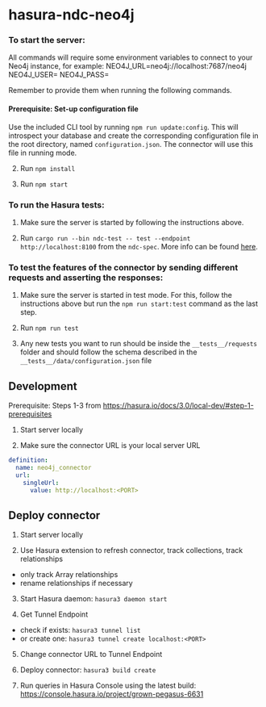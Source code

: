 # hasura-ndc-neo4j

### To start the server:

All commands will require some environment variables to connect to your Neo4j instance, for example:
NEO4J_URL=neo4j://localhost:7687/neo4j
NEO4J_USER=<user>
NEO4J_PASS=<password>

Remember to provide them when running the following commands.

#### Prerequisite: Set-up configuration file

Use the included CLI tool by running `npm run update:config`.
This will introspect your database and create the corresponding configuration file in the root directory, named `configuration.json`. The connector will use this file in running mode.

2. Run `npm install`

3. Run `npm start`

### To run the Hasura tests:

1. Make sure the server is started by following the instructions above.

2. Run `cargo run --bin ndc-test -- test --endpoint http://localhost:8100` from the `ndc-spec`. More info can be found [here](https://github.com/hasura/ndc-spec/tree/main#test-an-agent).

### To test the features of the connector by sending different requests and asserting the responses:

1. Make sure the server is started in test mode. For this, follow the instructions above but run the `npm run start:test` command as the last step.

2. Run `npm run test`

3. Any new tests you want to run should be inside the `__tests__/requests` folder and should follow the schema described in the `__tests__/data/configuration.json` file

## Development

Prerequisite: Steps 1-3 from https://hasura.io/docs/3.0/local-dev/#step-1-prerequisites

1. Start server locally

2. Make sure the connector URL is your local server URL

```yml
definition:
  name: neo4j_connector
  url:
    singleUrl:
      value: http://localhost:<PORT>
```

## Deploy connector

1. Start server locally

2. Use Hasura extension to refresh connector, track collections, track relationships

- only track Array relationships
- rename relationships if necessary

3. Start Hasura daemon: `hasura3 daemon start`

4. Get Tunnel Endpoint

- check if exists: `hasura3 tunnel list`
- or create one: `hasura3 tunnel create localhost:<PORT>`

5. Change connector URL to Tunnel Endpoint

6. Deploy connector: `hasura3 build create`

7. Run queries in Hasura Console using the latest build: https://console.hasura.io/project/grown-pegasus-6631
